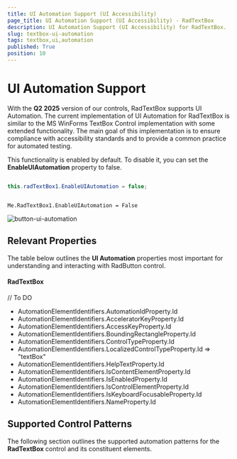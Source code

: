 ```yaml
---
title: UI Automation Support (UI Accessibility)
page_title: UI Automation Support (UI Accessibility) - RadTextBox
description: UI Automation Support (UI Accessibility) for RadTextBox.   
slug: textbox-ui-automation
tags: textbox,ui,automation
published: True
position: 10
---
```


# UI Automation Support

With the __Q2 2025__ version of our controls, RadTextBox supports UI Automation. The current implementation of UI Automation for RadTextBox is similar to the MS WinForms TextBox Control implementation with some extended functionality. The main goal of this implementation is to ensure compliance with accessibility standards and to provide a common practice for automated testing. 

This functionality is enabled by default. To disable it, you can set the __EnableUIAutomation__ property to false.


````C#

this.radTextBox1.EnableUIAutomation = false;

````
````VB.NET

Me.RadTextBox1.EnableUIAutomation = False

````

![button-ui-automation](images/button-ui-automation001.png)

## Relevant Properties 

The table below outlines the __UI Automation__ properties most important for understanding and interacting with RadButton control.

#### RadTextBox

// To DO 

* AutomationElementIdentifiers.AutomationIdProperty.Id 
* AutomationElementIdentifiers.AcceleratorKeyProperty.Id
* AutomationElementIdentifiers.AccessKeyProperty.Id
* AutomationElementIdentifiers.BoundingRectangleProperty.Id
* AutomationElementIdentifiers.ControlTypeProperty.Id
* AutomationElementIdentifiers.LocalizedControlTypeProperty.Id => "textBox"
* AutomationElementIdentifiers.HelpTextProperty.Id
* AutomationElementIdentifiers.IsContentElementProperty.Id
* AutomationElementIdentifiers.IsEnabledProperty.Id
* AutomationElementIdentifiers.IsControlElementProperty.Id
* AutomationElementIdentifiers.IsKeyboardFocusableProperty.Id
* AutomationElementIdentifiers.NameProperty.Id 

## Supported Control Patterns

The following section outlines the supported automation patterns for the __RadTextBox__ control and its constituent elements.



